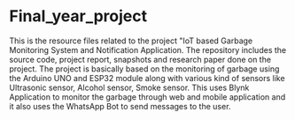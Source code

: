 # Final_year_project
This is the resource files related to the project "IoT based Garbage Monitoring System and Notification Application. The repository includes the source code, project report, snapshots and research paper done on the project. The project is basically based on the monitoring of garbage using the Arduino UNO and ESP32 module along with various kind of sensors like Ultrasonic sensor, Alcohol sensor, Smoke sensor. This uses Blynk Application to monitor the garbage through web and mobile application and it also uses the WhatsApp Bot to send messages to the user.
